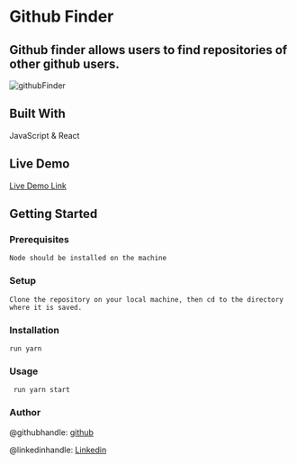 # Github Finder

## Github finder allows users to find repositories of other github users.

![githubFinder](https://user-images.githubusercontent.com/46329537/185925430-90a782e7-cda0-471f-954e-01ee1eb4c56b.png)


## Built With

JavaScript & React

## Live Demo

[Live Demo Link](https://gentle-beijinho-7858b5.netlify.app/)

## Getting Started

### Prerequisites 
    Node should be installed on the machine

### Setup
    Clone the repository on your local machine, then cd to the directory where it is saved.

### Installation
    run yarn
    
### Usage
     run yarn start
     
### Author

@githubhandle: [github](https://github.com/uche-inyama/)

@linkedinhandle: [Linkedin](https://www.linkedin.com/in/uchechukwu-inyama)
    
